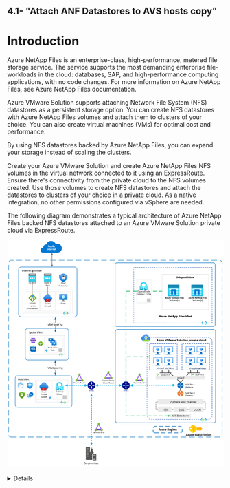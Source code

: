 4.1- "Attach ANF Datastores to AVS hosts copy"
---

# Introduction

Azure NetApp Files is an enterprise-class, high-performance, metered file storage service. The service supports the most demanding enterprise file-workloads in the cloud: databases, SAP, and high-performance computing applications, with no code changes. For more information on Azure NetApp Files, see Azure NetApp Files documentation.

Azure VMware Solution supports attaching Network File System (NFS) datastores as a persistent storage option. You can create NFS datastores with Azure NetApp Files volumes and attach them to clusters of your choice. You can also create virtual machines (VMs) for optimal cost and performance.

By using NFS datastores backed by Azure NetApp Files, you can expand your storage instead of scaling the clusters. 

Create your Azure VMware Solution and create Azure NetApp Files NFS volumes in the virtual network connected to it using an ExpressRoute. Ensure there's connectivity from the private cloud to the NFS volumes created. Use those volumes to create NFS datastores and attach the datastores to clusters of your choice in a private cloud. As a native integration, no other permissions configured via vSphere are needed.

The following diagram demonstrates a typical architecture of Azure NetApp Files backed NFS datastores attached to an Azure VMware Solution private cloud via ExpressRoute.

![](/Images\ANF/architecture.png) 

<details>

## Overview of steps that need to be done

### Azure networking 
* Create a VNET containing a gateway subnet and a delegated subnet in the same region as where your private cloud sits
* Use Azure VNET connect facility in the connectivity blade of the private cloud to create a gateway and connect it into it
* Change the ExR GW SKU from standard to Ultra
* Enable fastpath for the private cloud connection into that ExR GW
 
### Azure Netapp Files
* Create a Netapp Account
* Add a capacitypool 
* Add a volume to the capacity pool
* in the storage blade of the private cloud NFS mount the volume as a datastore

 
